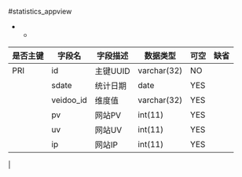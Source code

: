 #statistics_appview
* -
 
|是否主键	|字段名	|字段描述	|数据类型	|可空	|缺省	|
| --------|-----|-----|-----|-----|-----|
|PRI|id|主键UUID|varchar(32)|NO||
||sdate|统计日期|date|YES||
||veidoo_id|维度值|varchar(32)|YES||
||pv|网站PV|int(11)|YES||
||uv|网站UV|int(11)|YES||
||ip|网站IP|int(11)|YES||
|
